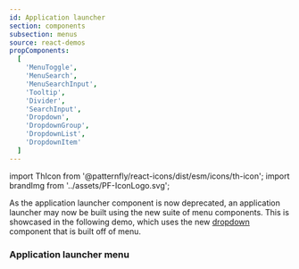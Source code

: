 ```yaml
---
id: Application launcher
section: components
subsection: menus
source: react-demos
propComponents:
  [
    'MenuToggle',
    'MenuSearch',
    'MenuSearchInput',
    'Tooltip',
    'Divider',
    'SearchInput',
    'Dropdown',
    'DropdownGroup',
    'DropdownList',
    'DropdownItem'
  ]
---
```


import ThIcon from '@patternfly/react-icons/dist/esm/icons/th-icon';
import brandImg from '../assets/PF-IconLogo.svg';

As the application launcher component is now deprecated, an application launcher may now be built using the new suite of menu components. This is showcased in the following demo, which uses the new [dropdown](/components/menus/dropdown) component that is built off of menu.

### Application launcher menu

```ts file="./examples/ApplicationLauncherDemo.tsx"

```
